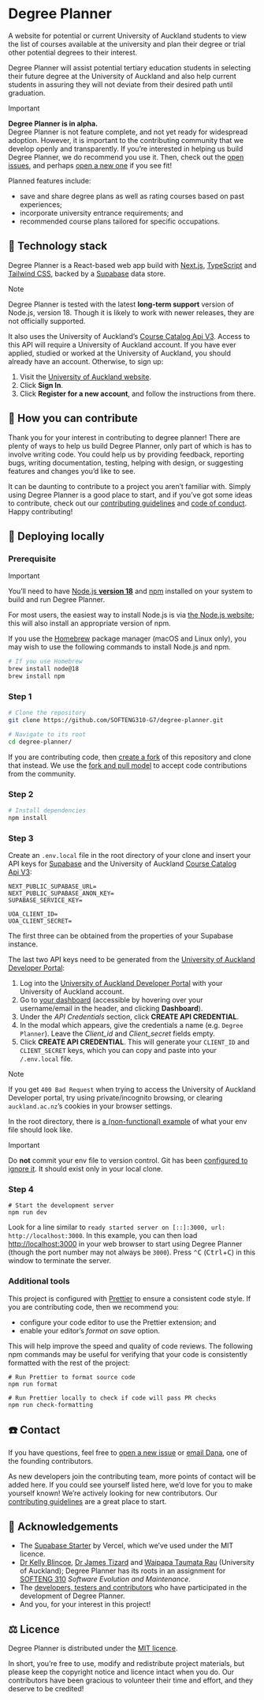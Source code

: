 # Degree Planner

A website for potential or current University of Auckland students to view the list of courses available at the university and plan their degree or trial other potential degrees to their interest.

Degree Planner will assist potential tertiary education students in selecting their future degree at the University of Auckland and also help current students in assuring they will not deviate from their desired path until graduation.

> [!IMPORTANT]
> **Degree Planner is in alpha.**\
> Degree Planner is not feature complete, and not yet ready for widespread adoption. However, it is important to the contributing community that we develop openly and transparently. If you’re interested in helping us build Degree Planner, we do recommend you use it. Then, check out the [open issues](https://github.com/SOFTENG310-G7/degree-planner/issues), and perhaps [open a new one](https://github.com/SOFTENG310-G7/degree-planner/issues/new/choose) if you see fit!

Planned features include:

- save and share degree plans as well as rating courses based on past experiences;
- incorporate university entrance requirements; and
- recommended course plans tailored for specific occupations.

## 🍔 Technology stack

Degree Planner is a React-based web app build with [Next.js](https://nextjs.org), [TypeScript](https://www.typescriptlang.org) and [Tailwind CSS](https://tailwindcss.com), backed by a [Supabase](https://supabase.com) data store.

> [!NOTE]
> Degree Planner is tested with the latest **long-term support** version of  Node.js, version&nbsp;18. Though it is likely to work with newer releases, they are not officially supported.

It also uses the University of Auckland’s [Course Catalog Api&nbsp;V3](https://developer.auckland.ac.nz/prd/documentation/api-course-catalog-v3). Access to this API will require a University of Auckland account. If you have ever applied, studied or worked at the University of Auckland, you should already have an account. Otherwise, to sign up:

1. Visit the [University of Auckland website](https://www.auckland.ac.nz).
1. Click **Sign In**.
2. Click **Register for a new account**, and follow the instructions from there.

## 🫵 How you can contribute

Thank you for your interest in contributing to degree planner! There are plenty of ways to help us build Degree Planner, only part of which is has to involve writing code. You could help us by providing feedback, reporting bugs, writing documentation, testing, helping with design, or suggesting features and changes you’d like to see.

It can be daunting to contribute to a project you aren’t familiar with. Simply using Degree Planner is a good place to start, and if you’ve got some ideas to contribute, check out our [contributing guidelines](/CONTRIBUTING.md) and [code of conduct](/CODE_OF_CONDUCT.md). Happy contributing!

## 🚀 Deploying locally

### Prerequisite

> [!IMPORTANT]
> You’ll need to have [Node.js **version 18**](https://nodejs.org) and [npm](https://www.npmjs.com) installed on your system to build and run Degree Planner.

For most users, the easiest way to install Node.js is via [the Node.js website](https://nodejs.org/en/download); this will also install an appropriate version of npm.

If you use the [Homebrew](https://brew.sh) package manager (macOS and Linux only), you may wish to use the following commands to install Node.js and npm.

```sh
# If you use Homebrew
brew install node@18
brew install npm
```

### Step 1

```sh
# Clone the repository
git clone https://github.com/SOFTENG310-G7/degree-planner.git

# Navigate to its root
cd degree-planner/
```

If you are contributing code, then [create a fork](https://docs.github.com/en/get-started/quickstart/fork-a-repo) of this repository and clone that instead. We use the [fork and pull model](https://docs.github.com/en/pull-requests/collaborating-with-pull-requests/getting-started/about-collaborative-development-models) to accept code contributions from the community.

### Step 2

```sh
# Install dependencies
npm install
```

### Step 3

Create an `.env.local` file in the root directory of your clone and insert your API keys for [Supabase](https://supabase.com) and the University of Auckland [Course Catalog Api&nbsp;V3](https://developer.auckland.ac.nz/prd/documentation/api-course-catalog-v3):

```
NEXT_PUBLIC_SUPABASE_URL=
NEXT_PUBLIC_SUPABASE_ANON_KEY=
SUPABASE_SERVICE_KEY=

UOA_CLIENT_ID=
UOA_CLIENT_SECRET=
```

The first three can be obtained from the properties of your Supabase instance.

The last two API keys need to be generated from the [University of Auckland Developer Portal](https://developer.auckland.ac.nz):

1. Log into the [University of Auckland Developer Portal](https://developer.auckland.ac.nz) with your University of Auckland account.
3. Go to [your dashboard](https://developer.auckland.ac.nz/prd/dashboard) (accessible by hovering over your username/email in the header, and clicking **Dashboard**).
4. Under the *API Credentials* section, click **CREATE API CREDENTIAL**.
5. In the modal which appears, give the credentials a name (e.g. `Degree Planner`). Leave the *‌Client\_id* and *Client\_secret* fields empty.
6. Click **CREATE API CREDENTIAL**. This will generate your `CLIENT_ID` and `CLIENT_SECRET` keys, which you can copy and paste into your `/.env.local` file.

> [!NOTE]
> If you get `400 Bad Request` when trying to access the University of Auckland Developer portal, try using private/incognito browsing, or clearing `auckland.ac.nz`’s cookies in your browser settings.

In the root directory, there is [a (non-functional) example](/.env.local.example) of what your env file should look like.

> [!IMPORTANT]
> Do **not** commit your env file to version control. Git has been [configured to ignore it](/.gitignore). It should exist only in your local clone.

### Step 4

```
# Start the development server
npm run dev
```

Look for a line similar to `ready started server on [::]:3000, url: http://localhost:3000`. In this example, you can then load <http://localhost:3000> in your web browser to start using Degree Planner (though the port number may not always be `3000`). Press <kbd>⌃</kbd><kbd>C</kbd> (<kbd>Ctrl</kbd>+<kbd>C</kbd>) in this window to terminate the server.

### Additional tools

This project is configured with [Prettier](https://prettier.io) to ensure a consistent code style. If you are contributing code, then we recommend you:

- configure your code editor to use the Prettier extension; and
- enable your editor’s *format on save* option.

This will help improve the speed and quality of code reviews. The following npm commands may be useful for verifying that your code is consistently formatted with the rest of the project:

```
# Run Prettier to format source code
npm run format

# Run Prettier locally to check if code will pass PR checks
npm run check-formatting
```

## ☎️ Contact

If you have questions, feel free to [open a new issue](https://github.com/SOFTENG310-G7/degree-planner/issues/new/choose) or [email Dana](mailto:mseo447@aucklanduni.ac.nz), one of the founding contributors.

As new developers join the contributing team, more points of contact will be added here. If you could see yourself listed here, we’d love for you to make yourself known! We’re actively looking for new contributors. Our [contributing guidelines](/CONTRIBUTING.md) are a great place to start.

## 💝 Acknowledgements

- The [Supabase Starter](https://github.com/vercel/next.js/tree/canary/examples/with-supabase) by Vercel, which we’ve used under the MIT licence.
- [Dr&nbsp;Kelly Blincoe](https://profiles.auckland.ac.nz/k-blincoe), [Dr&nbsp;James Tizard](https://profiles.auckland.ac.nz/james-tizard) and [Waipapa Taumata Rau](https://www.auckland.ac.nz) (University of Auckland); Degree Planner has its roots in an assignment for [SOFTENG&nbsp;310](https://courseoutline.auckland.ac.nz/dco/course/SOFTENG/310) *Software Evolution and Maintenance*.
- The [developers, testers and contributors](https://github.com/SOFTENG310-G7/degree-planner/wiki/Contributors) who have participated in the development of Degree Planner.
- And you, for your interest in this project!

## ⚖️ Licence

Degree Planner is distributed under the [MIT licence](/LICENSE).

In short, you’re free to use, modify and redistribute project materials, but please keep the copyright notice and licence intact when you do. Our contributors have been gracious to volunteer their time and effort, and they deserve to be credited!
